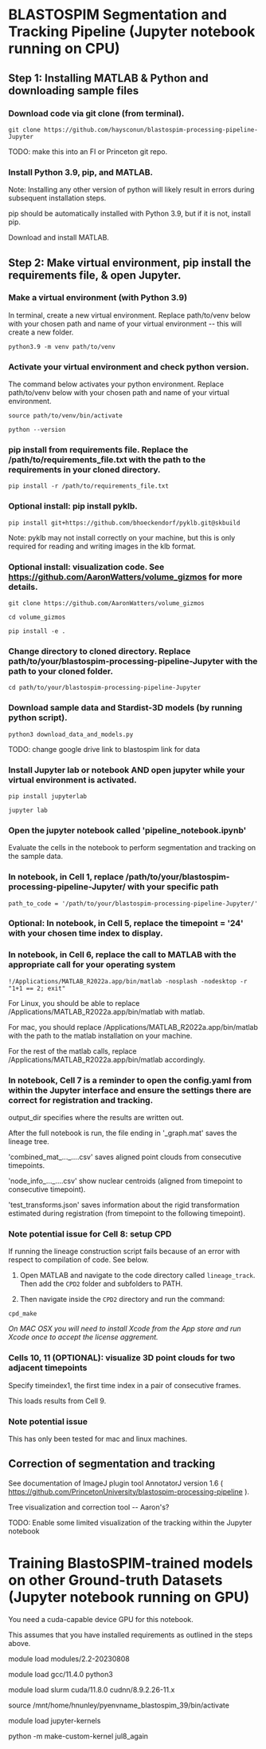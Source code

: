 
# BLASTOSPIM Segmentation and Tracking Pipeline (Jupyter notebook running on CPU)

## Step 1: Installing MATLAB & Python and downloading sample files

### Download code via git clone (from terminal).

```
git clone https://github.com/haysconun/blastospim-processing-pipeline-Jupyter
```

TODO: make this into an FI or Princeton git repo.

### Install Python 3.9, pip, and MATLAB.
Note: Installing any other version of python will likely result in errors during subsequent installation steps.

pip should be automatically installed with Python 3.9, but if it is not, install pip.

Download and install MATLAB.

## Step 2: Make virtual environment, pip install the requirements file, & open Jupyter.

### Make a virtual environment (with Python 3.9)
In terminal, create a new virtual environment.
Replace path/to/venv below with your chosen path and name of your virtual environment -- this will create a new folder.

```
python3.9 -m venv path/to/venv
```

### Activate your virtual environment and check python version.
The command below activates your python environment. Replace path/to/venv below with your chosen path and name of your virtual environment.

```
source path/to/venv/bin/activate

python --version
```

### pip install from requirements file. Replace the /path/to/requirements_file.txt with the path to the requirements in your cloned directory.
```
pip install -r /path/to/requirements_file.txt
```

### Optional install: pip install pyklb.
```
pip install git+https://github.com/bhoeckendorf/pyklb.git@skbuild
```

Note: pyklb may not install correctly on your machine, but this is only required for reading and writing images in the klb format.

### Optional install: visualization code. See https://github.com/AaronWatters/volume_gizmos for more details.
```
git clone https://github.com/AaronWatters/volume_gizmos

cd volume_gizmos

pip install -e .
```

### Change directory to cloned directory. Replace path/to/your/blastospim-processing-pipeline-Jupyter with the path to your cloned folder.
```
cd path/to/your/blastospim-processing-pipeline-Jupyter
```

### Download sample data and Stardist-3D models (by running python script).
```
python3 download_data_and_models.py
```

TODO: change google drive link to blastospim link for data

### Install Jupyter lab or notebook AND open jupyter while your virtual environment is activated.
```
pip install jupyterlab

jupyter lab
```

### Open the jupyter notebook called 'pipeline_notebook.ipynb'

Evaluate the cells in the notebook to perform segmentation and tracking on the sample data.

### In notebook, in Cell 1, replace /path/to/your/blastospim-processing-pipeline-Jupyter/ with your specific path
```
path_to_code = '/path/to/your/blastospim-processing-pipeline-Jupyter/'
```

### Optional: In notebook, in Cell 5, replace the timepoint = '24' with your chosen time index to display.

### In notebook, in Cell 6, replace the call to MATLAB with the appropriate call for your operating system
```
!/Applications/MATLAB_R2022a.app/bin/matlab -nosplash -nodesktop -r "1+1 == 2; exit"
```

For Linux, you should be able to replace /Applications/MATLAB_R2022a.app/bin/matlab with matlab.

For mac, you should replace /Applications/MATLAB_R2022a.app/bin/matlab with the path to the matlab installation on your machine.

For the rest of the matlab calls, replace /Applications/MATLAB_R2022a.app/bin/matlab accordingly.

### In notebook, Cell 7 is a reminder to open the config.yaml from within the Jupyter interface and ensure the settings there are correct for registration and tracking.

output_dir specifies where the results are written out.

After the full notebook is run, the file ending in '_graph.mat' saves the lineage tree.

'combined_mat_..._....csv' saves aligned point clouds from consecutive timepoints.

'node_info_..._....csv' show nuclear centroids (aligned from timepoint to consecutive timepoint).

'test_transforms.json' saves information about the rigid transformation estimated during registration (from timepoint to the following timepoint).

### Note potential issue for Cell 8: setup CPD

If running the lineage construction script fails because of an error with respect to compilation of code. See below.

1. Open MATLAB and navigate to the code directory called `lineage_track`. Then add the `CPD2` folder and subfolders to PATH. 

2. Then navigate inside the `CPD2` directory and run the command:

```
cpd_make
```

*On MAC OSX you will need to install Xcode from the App store and run Xcode once to accept the license aggrement.*

### Cells 10, 11 (OPTIONAL): visualize 3D point clouds for two adjacent timepoints

Specify timeindex1, the first time index in a pair of consecutive frames.

This loads results from Cell 9.

### Note potential issue

This has only been tested for mac and linux machines.

## Correction of segmentation and tracking

See documentation of ImageJ plugin tool AnnotatorJ version 1.6 ( https://github.com/PrincetonUniversity/blastospim-processing-pipeline ).

Tree visualization and correction tool -- Aaron's?

TODO: Enable some limited visualization of the tracking within the Jupyter notebook

# Training BlastoSPIM-trained models on other Ground-truth Datasets (Jupyter notebook running on GPU)

You need a cuda-capable device GPU for this notebook.

This assumes that you have installed requirements as outlined in the steps above.

module load modules/2.2-20230808

module load gcc/11.4.0 python3

module load slurm cuda/11.8.0 cudnn/8.9.2.26-11.x

source /mnt/home/hnunley/pyenvname_blastospim_39/bin/activate

module load jupyter-kernels

python -m make-custom-kernel jul8_again
